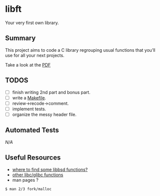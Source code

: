 # libft
Your very first own library.
## Summary

This project aims to code a C library regrouping usual functions that you’ll use for all your next projects.

Take a look at the [PDF](https://github.com/brkncookie/libft/raw/bain4main/en.subject.pdf)

## TODOS

- [ ] finish writing 2nd part and bonus part.
- [ ] write a [Makefile](https://www.gnu.org/software/make/manual/make.html).
- [ ] review->recode->comment.
- [ ] implement tests.
- [ ] organize the messy header file.

## Automated Tests
*N/A*
## Useful Resources

- [where to find some libbsd functions?](https://opensource.apple.com/source/Libc/Libc-262/string/)
- [other libc/glibc functions](https://code.woboq.org/)
- man pages ?
```shell
$ man 2/3 fork/malloc
```
